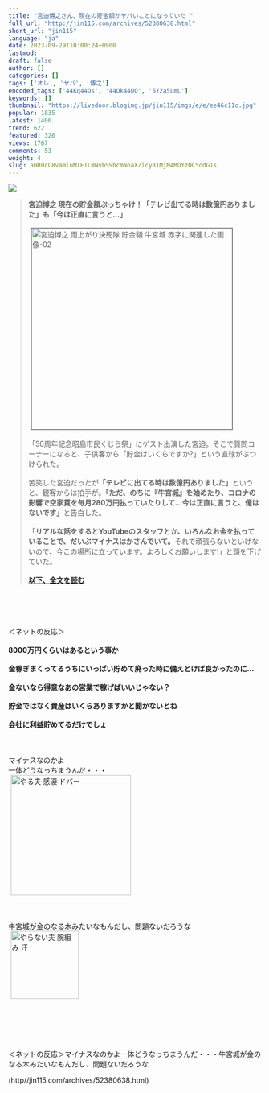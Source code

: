 ```yaml
---
title: "宮迫博之さん、現在の貯金額がヤバいことになっていた "
full_url: "http://jin115.com/archives/52380638.html"
short_url: "jin115"
language: "ja"
date: 2023-09-29T10:00:24+0900
lastmod: 
draft: false
author: []
categories: []
tags: ['オレ', 'ヤバ', '博之']
encoded_tags: ['44Kq44Os', '44Ok44OQ', '5Y2a5LmL']
keywords: []
thumbnail: "https://livedoor.blogimg.jp/jin115/imgs/e/e/ee46c11c.jpg"
popular: 1835
latest: 1406
trend: 622
featured: 326
views: 1767
comments: 53
weight: 4
slug: aHR0cC8vamluMTE1LmNvbS9hcmNoaXZlcy81MjM4MDYzOC5odG1s
---
```


![](https://livedoor.blogimg.jp/jin115/imgs/e/e/ee46c11c.jpg)

<div><a name='more'></a> <blockquote><b>宮迫博之 現在の貯金額ぶっちゃけ！「テレビ出てる時は数億円ありました」も「今は正直に言うと…」</b><br> <br> <img src='https//livedoor.blogimg.jp/jin115/imgs/3/f/3f6b380f.png' width='400' border='1' hspace='5' class='pict' alt='宮迫博之 雨上がり決死隊 貯金額 牛宮城 赤字に関連した画像-02'><br> <br> 「50周年記念昭島市民くじら祭」にゲスト出演した宮迫。そこで質問コーナーになると、子供客から「貯金はいくらですか?」という直球がぶつけられた。<br> <br> 苦笑した宮迫だったが<b>「テレビに出てる時は数億円ありました」</b>というと、観客からは拍手が。<b>「ただ、のちに『牛宮城』を始めたり、コロナの影響で空家賃を毎月280万円払っていたりして…今は正直に言うと、億はないです」</b>と告白した。<br> <br> 「<b>リアルな話をするとYouTubeのスタッフとか、いろんなお金を払っていることで、だいぶマイナスはかさんでいて。</b>それで頑張らないといけないので、今この場所に立っています。よろしくお願いします!」と頭を下げていた。<br> <br> <a href='https//news.yahoo.co.jp/articles/7dc643dce86c79f7d74842a5a8496d44b308d157' target='_blank'><b>以下、全文を読む</b></a></blockquote><br> <br> <br> <br> ＜ネットの反応＞<br> <br> <b>8000万円くらいはあるという事か</b><br> <br> <b>金稼ぎまくってるうちにいっぱい貯めて廃った時に備えとけば良かったのに…</b><br> <br> <b>金ないなら得意なあの営業で稼げばいいじゃない？</b><br> <br> <b>貯金ではなく資産はいくらありますかと聞かないとね</b><br> <br> <b>会社に利益貯めてるだけでしょ</b><br> <br> <br> <br> マイナスなのかよ<br> 一体どうなっちまうんだ・・・<br> <img src='https//livedoor.blogimg.jp/jin115/imgs/b/5/b5041525.gif' alt='やる夫 感涙 ドバー' width='239' border='0' hspace='5' class='pict'><br> <br> <br> <br> 牛宮城が金のなる木みたいなもんだし、問題ないだろうな<br> <img src='https//livedoor.blogimg.jp/jin115/imgs/0/4/04ee80e6.gif' alt='やらない夫 腕組み 汗' width='135' border='0' hspace='5' class='pict'><br> <br> <br> <br> <br> <br> <p>＜ネットの反応＞マイナスなのかよ一体どうなっちまうんだ・・・牛宮城が金のなる木みたいなもんだし、問題ないだろうな</p></div>

(http//jin115.com/archives/52380638.html)
